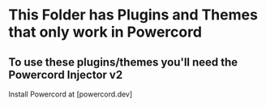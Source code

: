 # This Folder has Plugins and Themes that only work in Powercord
## To use these plugins/themes you'll need the Powercord Injector v2

Install Powercord at [powercord.dev]
